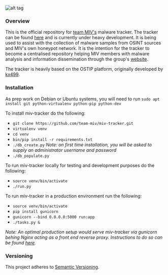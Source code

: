 ![alt tag](https://github.com/team-miv/miv-tracker/blob/master/doc/logo.JPG)

### Overview
This is the official repository for [team MIV's](https://malwareintel.io/meet-the-team/) malware tracker.
The tracker can be found [here](http://37.139.17.66:5000/login) and is currently under heavy development.
It is being used to assist with the collection of malware samples from OSINT sources and MIV's
own honeypot network. It is the intention for the tracker to become a centralised
repository helping MIV members with malware analysis and information dissemination through
the group's [website](https://malwareintel.io/).

The tracker is heavily based on the OSTIP
platform, originally developed by [kx499](https://github.com/kx499).

### Installation

As prep work on Debian or Ubuntu systems, you will need to run ```sudo apt install git python-virtualenv python-pip python-dev```

To install miv-tracker do the following:
- ```git clone https://github.com/team-miv/miv-tracker.git```
- ```virtualenv venv```
- ```cd venv```
- ```bin/pip install -r requirements.txt```
- ```./db_create.py``` *Note: on first time installation, you will be asked to supply an administrator username and password*
- ```./db_populate.py```

To run miv-tracker locally for testing and development purposes do the following:
- ```source venv/bin/activate```
- ```./run.py```

To run miv-tracker in a production environment run the following:
- ```source venv/bin/activate```
- ```pip install gunicorn```
- ```gunicorn --bind 0.0.0.0:5000 run:app```
- ```./tasks.py &```

*Note: An optimal production setup would serve miv-tracker via gunicorn behing Nginx
acting as a front end reverse proxy. Instructions to do so can be found [here](https://www.digitalocean.com/community/tutorials/how-to-serve-flask-applications-with-gunicorn-and-nginx-on-ubuntu-16-04).*

### Versioning
This project adheres to [Semantic Versioning](http://semver.org/).
